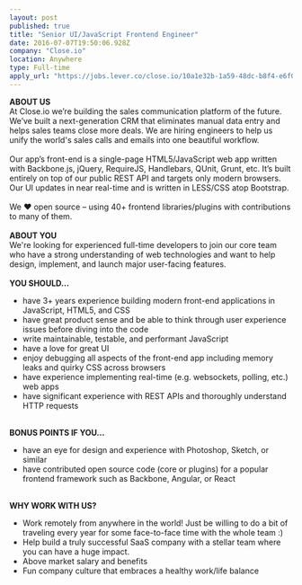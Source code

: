 ```yaml
---
layout: post
published: true
title: "Senior UI/JavaScript Frontend Engineer"
date: 2016-07-07T19:50:06.928Z
company: "Close.io"
location: Anywhere
type: Full-time
apply_url: "https://jobs.lever.co/close.io/10a1e32b-1a59-48dc-b8f4-e6f0dfae4e20/apply?lever-source=WWR"
---
```


<div><strong>ABOUT US</strong></div><div>At Close.io we&#x2019;re building the sales communication platform of the future. We&#x2019;ve built a next-generation CRM that eliminates manual data entry and helps sales teams close more deals. We are hiring engineers to help us unify the world&apos;s sales calls and emails into one beautiful workflow.</div><div class="paragraph_break"><br></div><div>Our app&#x2019;s front-end is a single-page HTML5/JavaScript web app written with Backbone.js, jQuery, RequireJS, Handlebars, QUnit, Grunt, etc. It&#x2019;s built entirely on top of our public REST API and targets only modern browsers. Our UI updates in near real-time and is written in LESS/CSS atop Bootstrap.</div><div class="paragraph_break"><br></div><div>We &#x2764; open source &#x2013; using 40+ frontend libraries/plugins with contributions to many of them.</div><div class="paragraph_break"><br></div><div><strong>ABOUT YOU</strong></div><div>We&apos;re looking for experienced full-time developers to join our core team who have a strong understanding of web technologies and want to help design, implement, and launch major user-facing features.</div><div><strong><br></strong></div><div><strong>YOU SHOULD...</strong></div><ul><li>have 3+ years experience building modern front-end applications in JavaScript, HTML5, and CSS</li><li>have great product sense and be able to think through user experience issues before diving into the code</li><li>write maintainable, testable, and performant JavaScript</li><li>have a love for great UI</li><li>enjoy debugging all aspects of the front-end app including memory leaks and quirky CSS across browsers</li><li>have experience implementing real-time (e.g. websockets, polling, etc.) web apps</li><li>have significant experience with REST APIs and thoroughly understand HTTP requests</li></ul><div><strong><br></strong></div><div><strong>BONUS POINTS IF YOU...</strong></div><ul><li>have an eye for design and experience with Photoshop, Sketch, or similar</li><li>have contributed open source code (core or plugins) for a popular frontend framework such as Backbone, Angular, or React</li></ul><div><strong><br></strong></div><div><strong>WHY WORK WITH US?</strong></div><ul><li>Work remotely from anywhere in the world! Just be willing to do a bit of traveling every year for some face-to-face time with the whole team :) &#xA0;</li><li>Help build a truly successful SaaS company with a stellar team where you can have a huge impact.&#xA0;</li><li>Above market salary and benefits</li><li>Fun company culture that embraces a healthy work/life balance&#xA0;</li></ul>
